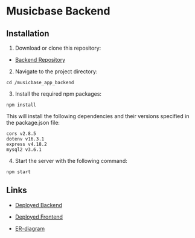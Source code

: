 # Musicbase Backend

## Installation

1. Download or clone this repository:
- [Backend Repository](https://github.com/svdf18/musicbase_app_backend/tree/main_production)

2. Navigate to the project directory:

```
cd /musicbase_app_backend
```
3. Install the required npm packages:

```
npm install
```

This will install the following dependencies and their versions specified in the package.json file:

    cors v2.8.5
    dotenv v16.3.1
    express v4.18.2
    mysql2 v3.6.1

4. Start the server with the following command:
```
npm start
```


## Links

- [Deployed Backend](https://musicbase-app-backend-production.azurewebsites.net/)

- [Deployed Frontend](https://svdf18.github.io/musicbase_app_frontend/)

- [ER-diagram](https://github.com/svdf18/musicbase_app_backend/blob/main_production/ER-diagram.pdf)
